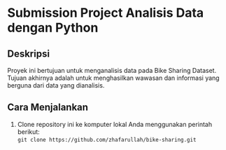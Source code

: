 # Submission Project Analisis Data dengan Python
## Deskripsi
Proyek ini bertujuan untuk menganalisis data pada Bike Sharing Dataset. Tujuan akhirnya adalah untuk menghasilkan wawasan dan informasi yang berguna dari data yang dianalisis.
## Cara Menjalankan
1. Clone repository ini ke komputer lokal Anda menggunakan perintah berikut:  
`git clone https://github.com/zhafarullah/bike-sharing.git`
